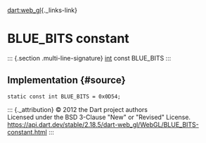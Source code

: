 [dart:web\_gl](../../dart-web_gl/dart-web_gl-library){._links-link}

BLUE\_BITS constant
===================

::: {.section .multi-line-signature}
[int](../../dart-core/int-class) const BLUE\_BITS
:::

Implementation {#source}
--------------

``` {.language-dart data-language="dart"}
static const int BLUE_BITS = 0x0D54;
```

::: {._attribution}
© 2012 the Dart project authors\
Licensed under the BSD 3-Clause \"New\" or \"Revised\" License.\
<https://api.dart.dev/stable/2.18.5/dart-web_gl/WebGL/BLUE_BITS-constant.html>
:::
